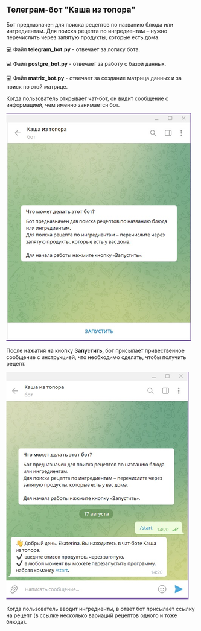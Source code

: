 ## Телеграм-бот "Каша из топора"
Бот предназначен для поиска рецептов по названию блюда или ингредиентам.
Для поиска рецепта по ингредиентам – нужно перечислить через запятую продукты, которые есть дома.

:computer: Файл **telegram_bot.py** - отвечает за логику бота.

:computer: Файл **postgre_bot.py** - отвечает за работу с базой данных.

:computer: Файл **matrix_bot.py** - отвечает за создание матрица данных и за поиск по этой матрице.

Когда пользователь открывает чат-бот, он видит сообщение с информацией, чем именно занимается бот.

![](https://github.com/EkaterinaToporkova/telegram_bot_recepi/blob/master/%D0%BD%D0%BE%D0%B2%D1%8B%D0%B9%20%D0%BF%D0%BE%D0%BB%D1%8C%D0%B7%D0%BE%D0%B2%D0%B0%D1%82%D0%B5%D0%BB%D1%8C.jpg)

После нажатия на кнопку **Запустить**, бот присылает привественное сообщение с инструкцией, что необходимо сделать, чтобы получить рецепт.

![](https://github.com/EkaterinaToporkova/telegram_bot_recepi/blob/master/%D1%81%D1%82%D0%B0%D1%80%D1%82.jpg)

Когда пользователь вводит ингредиенты, в ответ бот присылает ссылку на рецепт (в ссылке несколько вариаций рецептов одного и тоже блюда).




